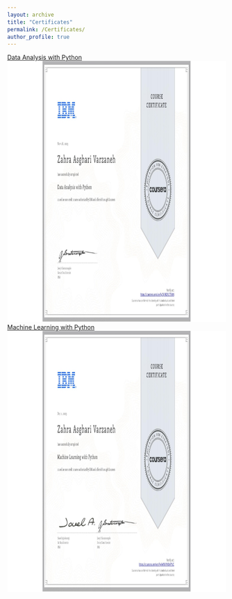 ```yaml
---
layout: archive
title: "Certificates"
permalink: /Certificates/
author_profile: true
---
```

<a href="https://www.coursera.org/account/accomplishments/verify/5J9RZFLT75NN">Data Analysis with Python</a>
<br/><img src='/images/DA.jpeg' width="1000" height="600">
<a href="https://www.coursera.org/account/accomplishments/verify/A4NYYHDAFYVC">Machine Learning with Python</a>
<br/><img src='/images/ML.jpeg' width="1000" height="600">
